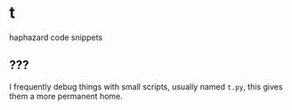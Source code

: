t
=

haphazard code snippets


## ???

I frequently debug things with small scripts, usually named `t.py`, this gives
them a more permanent home.
